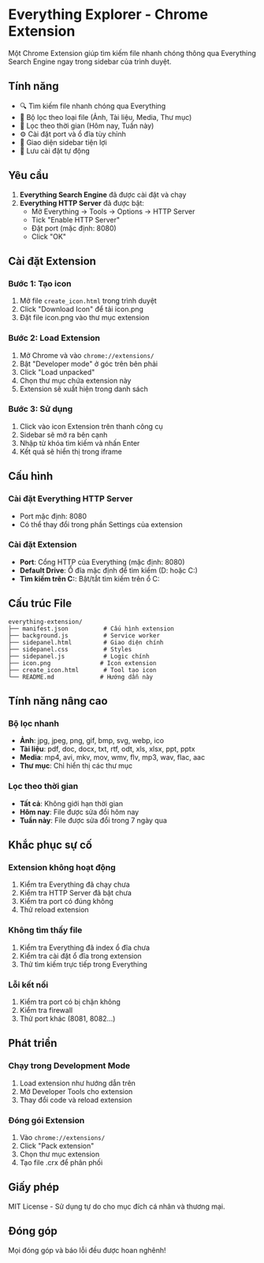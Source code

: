 # Everything Explorer - Chrome Extension

Một Chrome Extension giúp tìm kiếm file nhanh chóng thông qua Everything Search Engine ngay trong sidebar của trình duyệt.

## Tính năng

- 🔍 Tìm kiếm file nhanh chóng qua Everything
- 📁 Bộ lọc theo loại file (Ảnh, Tài liệu, Media, Thư mục)
- 📅 Lọc theo thời gian (Hôm nay, Tuần này)
- ⚙️ Cài đặt port và ổ đĩa tùy chỉnh
- 🎯 Giao diện sidebar tiện lợi
- 💾 Lưu cài đặt tự động

## Yêu cầu

1. **Everything Search Engine** đã được cài đặt và chạy
2. **Everything HTTP Server** đã được bật:
   - Mở Everything → Tools → Options → HTTP Server
   - Tick "Enable HTTP Server"
   - Đặt port (mặc định: 8080)
   - Click "OK"

## Cài đặt Extension

### Bước 1: Tạo icon
1. Mở file `create_icon.html` trong trình duyệt
2. Click "Download Icon" để tải icon.png
3. Đặt file icon.png vào thư mục extension

### Bước 2: Load Extension
1. Mở Chrome và vào `chrome://extensions/`
2. Bật "Developer mode" ở góc trên bên phải
3. Click "Load unpacked"
4. Chọn thư mục chứa extension này
5. Extension sẽ xuất hiện trong danh sách

### Bước 3: Sử dụng
1. Click vào icon Extension trên thanh công cụ
2. Sidebar sẽ mở ra bên cạnh
3. Nhập từ khóa tìm kiếm và nhấn Enter
4. Kết quả sẽ hiển thị trong iframe

## Cấu hình

### Cài đặt Everything HTTP Server
- Port mặc định: 8080
- Có thể thay đổi trong phần Settings của extension

### Cài đặt Extension
- **Port**: Cổng HTTP của Everything (mặc định: 8080)
- **Default Drive**: Ổ đĩa mặc định để tìm kiếm (D: hoặc C:)
- **Tìm kiếm trên C:**: Bật/tắt tìm kiếm trên ổ C:

## Cấu trúc File

```
everything-extension/
├── manifest.json          # Cấu hình extension
├── background.js          # Service worker
├── sidepanel.html         # Giao diện chính
├── sidepanel.css          # Styles
├── sidepanel.js           # Logic chính
├── icon.png              # Icon extension
├── create_icon.html       # Tool tạo icon
└── README.md             # Hướng dẫn này
```

## Tính năng nâng cao

### Bộ lọc nhanh
- **Ảnh**: jpg, jpeg, png, gif, bmp, svg, webp, ico
- **Tài liệu**: pdf, doc, docx, txt, rtf, odt, xls, xlsx, ppt, pptx
- **Media**: mp4, avi, mkv, mov, wmv, flv, mp3, wav, flac, aac
- **Thư mục**: Chỉ hiển thị các thư mục

### Lọc theo thời gian
- **Tất cả**: Không giới hạn thời gian
- **Hôm nay**: File được sửa đổi hôm nay
- **Tuần này**: File được sửa đổi trong 7 ngày qua

## Khắc phục sự cố

### Extension không hoạt động
1. Kiểm tra Everything đã chạy chưa
2. Kiểm tra HTTP Server đã bật chưa
3. Kiểm tra port có đúng không
4. Thử reload extension

### Không tìm thấy file
1. Kiểm tra Everything đã index ổ đĩa chưa
2. Kiểm tra cài đặt ổ đĩa trong extension
3. Thử tìm kiếm trực tiếp trong Everything

### Lỗi kết nối
1. Kiểm tra port có bị chặn không
2. Kiểm tra firewall
3. Thử port khác (8081, 8082...)

## Phát triển

### Chạy trong Development Mode
1. Load extension như hướng dẫn trên
2. Mở Developer Tools cho extension
3. Thay đổi code và reload extension

### Đóng gói Extension
1. Vào `chrome://extensions/`
2. Click "Pack extension"
3. Chọn thư mục extension
4. Tạo file .crx để phân phối

## Giấy phép

MIT License - Sử dụng tự do cho mục đích cá nhân và thương mại.

## Đóng góp

Mọi đóng góp và báo lỗi đều được hoan nghênh!